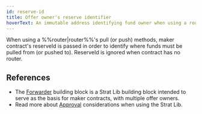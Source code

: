 ```yaml
---
id: reserve-id
title: Offer owner's reserve identifier
hoverText: An immutable address identifying fund owner when using a router
---
```


When using a %%router|router%%'s pull (or push) methods, maker contract's reserveId is passed in order to identify where funds must be pulled from (or pushed to). ReserveId is ignored when contract has no router.

## References

* The [Forwarder](../strat-lib/background/offer-maker/forwarder.md) building block is a Strat Lib building block intended to serve as the basis for maker contracts, with multiple offer owners.
* Read more about [Approval](../strat-lib/guides/approvals.md) considerations when using the Strat Lib.